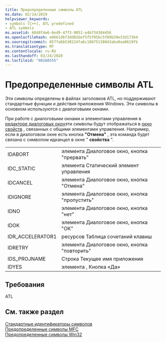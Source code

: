 ```yaml
---
title: Предопределенные символы ATL
ms.date: 02/14/2019
helpviewer_keywords:
- symbols [C++], ATL predefined
- ATL symbols
ms.assetid: 60d8f4e6-6ed9-47f3-9051-e4bf34384456
ms.openlocfilehash: e0661dbf3dd02bef5f5f056c5f09b39e33d17364
ms.sourcegitcommit: 857fa6b530224fa6c18675138043aba9aa0619fb
ms.translationtype: MT
ms.contentlocale: ru-RU
ms.lasthandoff: 03/24/2020
ms.locfileid: "80168555"
---
```

# <a name="atl-predefined-symbols"></a>Предопределенные символы ATL

Эти символы определены в файлах заголовков ATL, но поддерживают стандартные функции и действия приложения Windows. Эти символы в основном используются с диалоговыми окнами.

При работе с диалоговыми окнами и элементами управления в [редакторе диалоговых окон](../windows/dialog-editor.md)эти символы будут отображаться в [окно свойств](/visualstudio/ide/reference/properties-window) , связанных с общими элементами управления. Например, если в диалоговом окне есть кнопка **"Отмена"** , эта команда будет связана с символом идканцел в окне " **свойства** ".

|||
|-|-|
|IDABORT|элемента Диалоговое окно, кнопка "прервать"|
|IDC_STATIC|элемента Статический элемент управления|
|IDCANCEL|элемента Диалоговое окно, кнопка "Отмена"|
|IDIGNORE|элемента Диалоговое окно, кнопка "пропустить"|
|IDNO|элемента Диалоговое окно, кнопка "нет"|
|IDOK|элемента Диалоговое окно, кнопка "ОК"|
|IDR_ACCELERATOR1|ресурсов Таблица сочетаний клавиш|
|IDRETRY|элемента Диалоговое окно, кнопка "повторить"|
|IDS_PROJNAME|Строка Текущее имя приложения|
|IDYES|элемента , Кнопка «Да»|

## <a name="requirements"></a>Требования

ATL

## <a name="see-also"></a>См. также раздел

[Стандартные идентификаторы символов](../windows/predefined-symbol-ids.md)<br/>
[Предопределенные символы MFC](../windows/mfc-predefined-symbols.md)<br/>
[Предопределенные символы Win32](../windows/win32-predefined-symbols.md)<br/>
